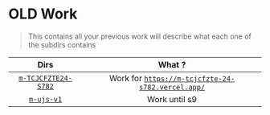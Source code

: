# OLD Work

> This contains all your previous work will describe what each one of the subdirs contains

|                    Dirs                    |                                           What ?                                            |
| :----------------------------------------: | :-----------------------------------------------------------------------------------------: |
| [`m-TCJCFZTE24-S782`](./m-TCJCFZTE24-S782) | Work for [`https://m-tcjcfzte-24-s782.vercel.app/`](https://m-tcjcfzte-24-s782.vercel.app/) |
|           [`m-ujs-v1`](m-ujs-v1)           |                                        Work until s9                                        |
